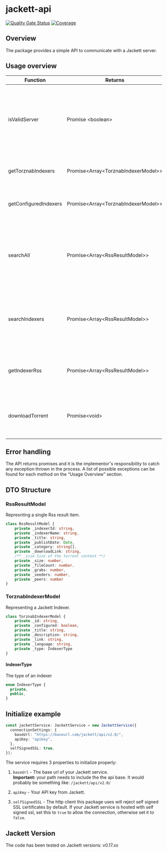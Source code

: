 # jackett-api

[![Quality Gate Status](https://sonarcloud.io/api/project_badges/measure?project=STRDCoders_jackett-api&metric=alert_status)](https://sonarcloud.io/dashboard?id=STRDCoders_jackett-api)
[![Coverage](https://sonarcloud.io/api/project_badges/measure?project=STRDCoders_jackett-api&metric=coverage)](https://sonarcloud.io/dashboard?id=STRDCoders_jackett-api)
## Overview
The package provides a simple API to communicate with a Jackett server.

## Usage overview
| Function      | Returns       |Description|Exceptions|
| ------------- | ------------- |-----------|----------|
| isValidServer  | Promise \<boolean\>  | Sends an HTTP request to test the connection to the server & tries to parse the result(Tests XML type) ||
| getTorznabIndexers  | Promise\<Array\<TorznabIndexerModel\>\>  | Fetches a list of all **supported** trackers on Jackett | - HTTP Error <br/> - parse error |
| getConfiguredIndexers  | Promise\<Array\<TorznabIndexerModel\>\>  | Fetches a list of all **configured** trackers on Jackett | - HTTP Error <br/> - parse error | 
| searchAll | Promise\<Array\<RssResultModel\>\> | Fetches a list of torrent results, by a given search query, from all configured trackers combined | - HTTP Error <br/> - parse error |
| searchIndexers | Promise\<Array\<RssResultModel\>\> | Fetches a list of torrent results, by a given search query, from the specific indexers | - HTTP Error <br/> - parse error |
| getIndexerRss | Promise\<Array\<RssResultModel\>\> | Fetches a list of torrent results from an Rss feed of a given indexer | - HTTP Error <br/> - parse error |
| downloadTorrent | Promise\<void\> | Downloads a torrent frile of a given RssResult | - HTTP Error <br/> - parse error <br/> - FileSystem errors(Ex. Permissions) |

## Error handling

The API returns promises and it is the implementor׳s responsibility to catch any exception thrown in the process. A list of possible exceptions can be found for each method on the “Usage Overview” section.

## DTO Structure

### RssResultModel
Represnting a single Rss result item.

```typescript
class RssResultModel {
    private _indexerId: string,
    private _indexerName: string,
    private _title: string,
    private _publishDate: Date,
    private _category: string[],
    private _downloadLink: string,
    /** _size Size of the torrent content **/
    private _size: number,
    private _fileCount: number,
    private _grabs: number,
    private _seeders: number,
    private _peers: number
}
```

### TorznabIndexerModel
Representing a Jackett Indexer.

``` typescript
class TorznabIndexerModel {
    private _id: string,
    private _configured: boolean,
    private _title: string,
    private _description: string,
    private _link: string,
    private _language: string,
    private _type: IndexerType
}
```
#### IndexerType
The type of an indexer

```typescript 
enum IndexerType {
  private,
  public,
}
```

## Initialize example
```typescript
const jackettService: JackettService = new JackettService({
  connectionSettings: {
    baseUrl: "https://baseurl.com/jackett/api/v2.0/",
    apiKey: "apikey",
  },
  selfSignedSSL: true,
});
```

The service requires 3 properties to initialize properly:
1. ```baseUrl``` - The base url of your Jackett service.<br/>
**Important:** your path needs to include the the api base. It would probably be something like: ```/jackett/api/v2.0/```

2. ```apiKey``` - Your API key from Jackett.

3. ```selfSignedSSL``` - The http client this package uses will reject self signed SSL certificates by default. 
If your Jackett service is hosted with self signed ssl, set this to ```true``` to allow the connection, otherwise set it to ```false```.

## Jackett Version

The code has been tested on Jackett versions: v0.17.xx
